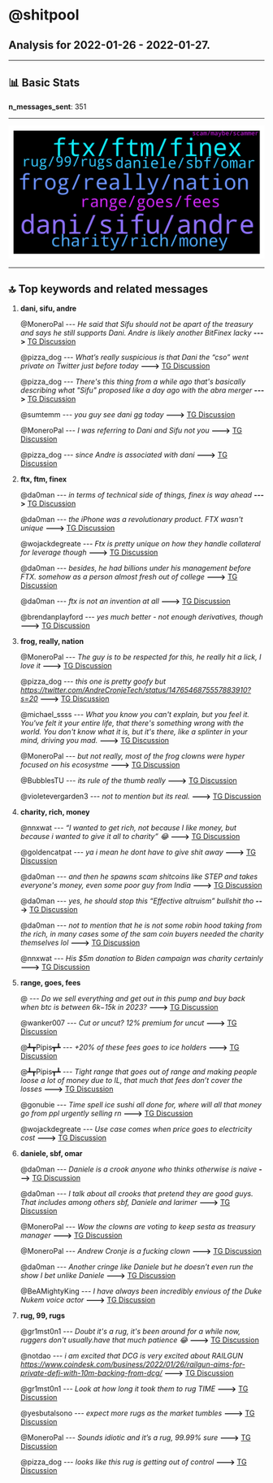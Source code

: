 # **@shitpool**
 ## Analysis for **2022-01-26** - **2022-01-27**.

---

## 📊 **Basic Stats**

**n_messages_sent**: 351

---
![wordcloud](shitpool_1Days_wordcloud.png)

---


## 🔝 **Top keywords and related messages**

1. **dani, sifu, andre**

    @MoneroPal --- *He said that Sifu should not be apart of the treasury and says he still supports Dani. Andre is likely another BitFinex lacky* **--->** [TG Discussion](https://t.me/shitpool/720555)

    @pizza_dog --- *What’s really suspicious is that Dani the “cso” went private on Twitter just before today* **--->** [TG Discussion](https://t.me/shitpool/719965)

    @pizza_dog --- *There's this thing from a while ago that's basically describing what "Sifu" proposed like a day ago with the abra merger* **--->** [TG Discussion](https://t.me/shitpool/720380)

    @sumtemm --- *you guy see dani gg today* **--->** [TG Discussion](https://t.me/shitpool/720481)

    @MoneroPal --- *I was referring to Dani and Sifu not you* **--->** [TG Discussion](https://t.me/shitpool/720058)

    @pizza_dog --- *since Andre is associated with dani* **--->** [TG Discussion](https://t.me/shitpool/720419)

2. **ftx, ftm, finex**

    @da0man --- *in terms of technical side of things, finex is way ahead* **--->** [TG Discussion](https://t.me/shitpool/720351)

    @da0man --- *the iPhone was a revolutionary product. FTX wasn't unique* **--->** [TG Discussion](https://t.me/shitpool/720359)

    @wojackdegreate --- *Ftx is pretty unique on how they handle collateral for leverage though* **--->** [TG Discussion](https://t.me/shitpool/720361)

    @da0man --- *besides, he had billions under his management before FTX. somehow as a person almost fresh out of college* **--->** [TG Discussion](https://t.me/shitpool/720331)

    @da0man --- *ftx is not an invention at all* **--->** [TG Discussion](https://t.me/shitpool/720330)

    @brendanplayford --- *yes much better - not enough derivatives, though* **--->** [TG Discussion](https://t.me/shitpool/720355)

3. **frog, really, nation**

    @MoneroPal --- *The guy is to be respected for this, he really hit a lick, I love it* **--->** [TG Discussion](https://t.me/shitpool/720052)

    @pizza_dog --- *this one is pretty goofy but https://twitter.com/AndreCronjeTech/status/1476546875557883910?s=20* **--->** [TG Discussion](https://t.me/shitpool/720382)

    @michael_ssss --- *What you know you can't explain, but you feel it. You've felt it your entire life, that there's something wrong with the world. You don't know what it is, but it's there, like a splinter in your mind, driving you mad.* **--->** [TG Discussion](https://t.me/shitpool/720696)

    @MoneroPal --- *but not really, most of the frog clowns were hyper focused on his ecosystme* **--->** [TG Discussion](https://t.me/shitpool/720646)

    @BubblesTU --- *its rule of the thumb really* **--->** [TG Discussion](https://t.me/shitpool/720593)

    @violetevergarden3 --- *not to mention but its real.* **--->** [TG Discussion](https://t.me/shitpool/720592)

4. **charity, rich, money**

    @nnxwat --- *“I wanted to get rich, not because I like money, but because i wanted to give it all to charity” 😂* **--->** [TG Discussion](https://t.me/shitpool/720296)

    @goldencatpat --- *ya i mean he dont have to give shit away* **--->** [TG Discussion](https://t.me/shitpool/720320)

    @da0man --- *and then he spawns scam shitcoins like STEP and takes everyone's money, even some poor guy from India* **--->** [TG Discussion](https://t.me/shitpool/720297)

    @da0man --- *yes, he should stop this “Effective altruism” bullshit tho* **--->** [TG Discussion](https://t.me/shitpool/720517)

    @da0man --- *not to mention that he is not some robin hood taking from the rich, in many cases some of the sam coin buyers needed the charity themselves lol* **--->** [TG Discussion](https://t.me/shitpool/720520)

    @nnxwat --- *His $5m donation to Biden campaign was charity certainly* **--->** [TG Discussion](https://t.me/shitpool/720303)

5. **range, goes, fees**

    @<UNK> --- *Do we sell everything and get out in this pump and buy back when btc is between $6k-$15k in 2023?* **--->** [TG Discussion](https://t.me/shitpool/719911)

    @wanker007 --- *Cut or uncut? 12% premium for uncut* **--->** [TG Discussion](https://t.me/shitpool/720596)

    @┻┳Pipis┳┻ --- *+20% of these fees goes to ice holders* **--->** [TG Discussion](https://t.me/shitpool/720473)

    @┻┳Pipis┳┻ --- *Tight range that goes out of range and making people loose a lot of money due to IL, that much that fees don’t cover the losses* **--->** [TG Discussion](https://t.me/shitpool/720472)

    @gonubie --- *Time spell ice sushi all done for, where will all that money go from ppl urgently selling rn* **--->** [TG Discussion](https://t.me/shitpool/720408)

    @wojackdegreate --- *Use case comes when price goes to electricity cost* **--->** [TG Discussion](https://t.me/shitpool/719912)

6. **daniele, sbf, omar**

    @da0man --- *Daniele is a crook anyone who thinks otherwise is naive* **--->** [TG Discussion](https://t.me/shitpool/720485)

    @da0man --- *I talk about all crooks that pretend they are good guys. That includes among others sbf, Daniele and larimer* **--->** [TG Discussion](https://t.me/shitpool/720492)

    @MoneroPal --- *Wow the clowns are voting to keep sesta as treasury manager* **--->** [TG Discussion](https://t.me/shitpool/720675)

    @MoneroPal --- *Andrew Cronje is a fucking clown* **--->** [TG Discussion](https://t.me/shitpool/720603)

    @da0man --- *Another cringe like Daniele but he doesn’t even run the show I bet unlike Daniele* **--->** [TG Discussion](https://t.me/shitpool/720287)

    @BeAMightyKing --- *I have always been incredibly envious of the Duke Nukem voice actor* **--->** [TG Discussion](https://t.me/shitpool/720103)

7. **rug, 99, rugs**

    @gr1mst0n1 --- *Doubt it's a rug, it's been around for a while now, ruggers don't usually.have that much patience 😂* **--->** [TG Discussion](https://t.me/shitpool/720669)

    @notdao --- *i am excited that DCG is very excited about RAILGUN   https://www.coindesk.com/business/2022/01/26/railgun-aims-for-private-defi-with-10m-backing-from-dcg/* **--->** [TG Discussion](https://t.me/shitpool/720095)

    @gr1mst0n1 --- *Look at how long it took them to rug TIME* **--->** [TG Discussion](https://t.me/shitpool/720670)

    @yesbutalsono --- *expect more rugs as the market tumbles* **--->** [TG Discussion](https://t.me/shitpool/720668)

    @MoneroPal --- *Sounds idiotic and it’s a rug, 99.99% sure* **--->** [TG Discussion](https://t.me/shitpool/720662)

    @pizza_dog --- *looks like this rug is getting out of control* **--->** [TG Discussion](https://t.me/shitpool/720416)

